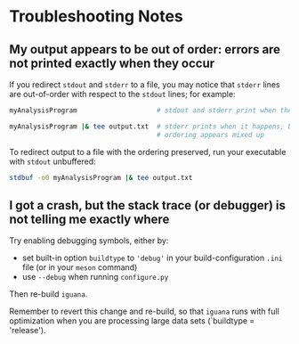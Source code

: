 # Troubleshooting Notes

## My output appears to be out of order: errors are not printed exactly when they occur

If you redirect `stdout` and `stderr` to a file, you may notice that `stderr` lines are out-of-order with respect to the `stdout` lines; for example:
```bash
myAnalysisProgram                    # stdout and stderr print when they happen; ordering appears correct

myAnalysisProgram |& tee output.txt  # stderr prints when it happens, but stdout only prints when its buffer is full;
                                     # ordering appears mixed up
```
To redirect output to a file with the ordering preserved, run your executable with `stdout` unbuffered:
```bash
stdbuf -o0 myAnalysisProgram |& tee output.txt
```

## I got a crash, but the stack trace (or debugger) is not telling me exactly where

Try enabling debugging symbols, either by:
- set built-in option `buildtype` to `'debug'` in your build-configuration `.ini` file (or in your `meson` command)
- use `--debug` when running `configure.py`

Then re-build `iguana`.

Remember to revert this change and re-build, so that `iguana` runs with full optimization when you are processing large data sets (`buildtype = 'release').
